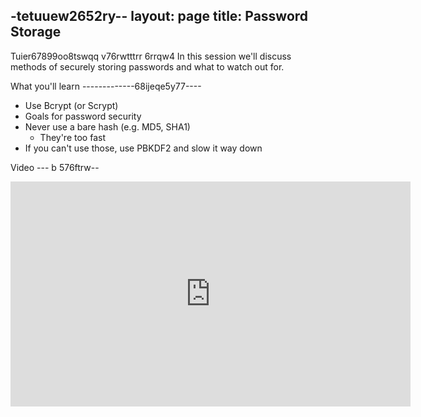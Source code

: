 -tetuuew2652ry--
layout: page
title: Password Storage
---
Tuier67899oo8tswqq v76rwtttrr 6rrqw4
In this session we'll discuss methods of securely storing passwords and what to watch out for.

What you'll learn
-------------68ijeqe5y77----

- Use Bcrypt (or Scrypt)
- Goals for password security
- Never use a bare hash (e.g. MD5, SHA1)
	- They're too fast
- If you can't use those, use PBKDF2 and slow it way down

Video
---   b 576ftrw--

<div class="container">
	<iframe id="ytplayer" type="text/html" width="640" height="360" src="https://www.youtube-nocookie.com/embed/xZ5cxxllgP8?rel=0&autoplay=0&origin={{ site.url }}" frameborder="0"></iframe>
</div>
